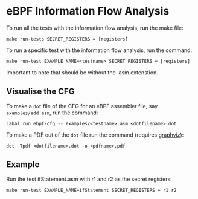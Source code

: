 eBPF Information Flow Analysis
=======================
To run all the tests with the information flow analysis, run the make file:

```
make run-tests SECRET_REGISTERS = [registers]
```
To run a specific test with the information flow analysis, run the command:

```
make run-test EXAMPLE_NAME=<testname> SECRET_REGISTERS = [registers]
```
Important to note that <testname> should be without the .asm extenstion.


Visualise the CFG
-----------------
To make a `dot` file of the CFG for an eBPF assembler file, say
`examples/add.asm`, run the command:

```
cabal run ebpf-cfg -- examples/<testname>.asm <dotfilename>.dot
```

To make a PDF out of the `dot` file run the command (requires
[graphviz](https://graphviz.org/)):

```
dot -Tpdf <dotfilename>.dot -o <pdfname>.pdf
```

Example
-------------
Run the test ifStatement.asm with r1 and r2 as the secret registers:

```
make run-test EXAMPLE_NAME=ifStatement SECRET_REGISTERS = r1 r2
```

